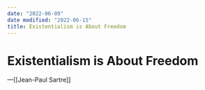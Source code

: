```yaml
---
date: "2022-06-09"
date modified: "2022-06-15"
title: Existentialism is About Freedom
---
```


# Existentialism is About Freedom
—[[Jean-Paul Sartre]]
